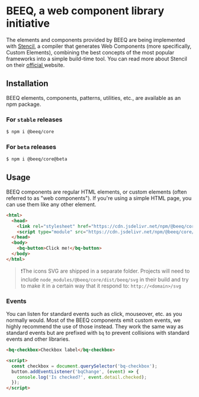 # BEEQ, a web component library initiative

The elements and components provided by BEEQ are being implemented with [Stencil](https://stenciljs.com/), a compiler that generates Web Components (more specifically, Custom Elements), combining the best concepts of the most popular frameworks into a simple build-time tool. You can read more about Stencil on their [official ](https://stenciljs.com/)website.

## Installation

BEEQ elements, components, patterns, utilities, etc., are available as an npm package.

### For `stable` releases

```bash
$ npm i @beeq/core
```

### For `beta` releases

```bash
$ npm i @beeq/core@beta
```

## Usage

BEEQ components are regular HTML elements, or custom elements (often referred to as "web components"). If you're using a simple HTML page, you can use them like any other element.

```html
<html>
  <head>
    <link rel="stylesheet" href="https://cdn.jsdelivr.net/npm/@beeq/core/dist/beeq/beeq.css" />
    <script type="module" src="https://cdn.jsdelivr.net/npm/@beeq/core/dist/beeq/beeq.esm.js"></script>
  </head>
  <body>
    <bq-button>Click me!</bq-button>
  </body>
</html>
```

> ❗️The icons SVG are shipped in a separate folder. Projects will need to include `node_modules/@beeq/core/dist/beeq/svg` in their build and try to make it in a certain way that it respond to: `http://<domain>/svg`

### Events

You can listen for standard events such as click, mouseover, etc. as you normally would. Most of the BEEQ components emit custom events, we highly recommend the use of those instead. They work the same way as standard events but are prefixed with `bq` to prevent collisions with standard events and other libraries.

```html
<bq-checkbox>Checkbox label</bq-checkbox>

<script>
  const checkbox = document.querySelector('bq-checkbox');
  button.addEventListener('bqChange', (event) => {
    console.log('Is checked?', event.detail.checked);
  });
</script>
```
